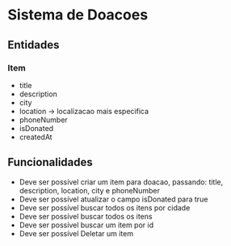 # Sistema de Doacoes

## Entidades

### Item
- title
- description
- city
- location -> localizacao mais especifica
- phoneNumber
- isDonated
- createdAt

## Funcionalidades
- Deve ser possível criar um item para doacao, passando: title, description, location, city e phoneNumber
- Deve ser possível atualizar o campo isDonated para true
- Deve ser possível buscar todos os itens por cidade
- Deve ser possível buscar todos os itens
- Deve ser possível buscar um item por id
- Deve ser possível Deletar um item
